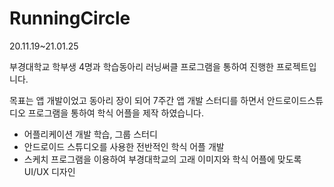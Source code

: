 # RunningCircle
20.11.19~21.01.25

부경대학교 학부생 4명과 학습동아리 러닝써클 프로그램을 통하여 진행한 프로젝트입니다. 

목표는 앱 개발이었고 동아리 장이 되어 7주간 앱 개발 스터디를 하면서 안드로이드스튜디오 프로그램을 통하여 학식 어플을 제작 하였습니다.  

- 어플리케이션 개발 학습, 그룹 스터디
- 안드로이드 스튜디오를 사용한 전반적인 학식 어플 개발
- 스케치 프로그램을 이용하여 부경대학교의 고래 이미지와 학식 어플에 맞도록 UI/UX 디자인
